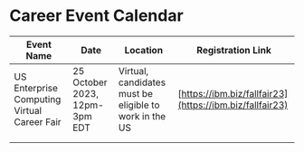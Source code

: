 # Career Event Calendar

| Event Name                                  | Date                          | Location                                               | Registration Link                                        |
| ------------------------------------------- | ----------------------------- | ------------------------------------------------------ | -------------------------------------------------------- |
| US Enterprise Computing Virtual Career Fair | 25 October 2023, 12pm-3pm EDT | Virtual, candidates must be eligible to work in the US | [https://ibm.biz/fallfair23](https://ibm.biz/fallfair23) |
|                                             |                               |                                                        |                                                          |
|                                             |                               |                                                        |                                                          |
